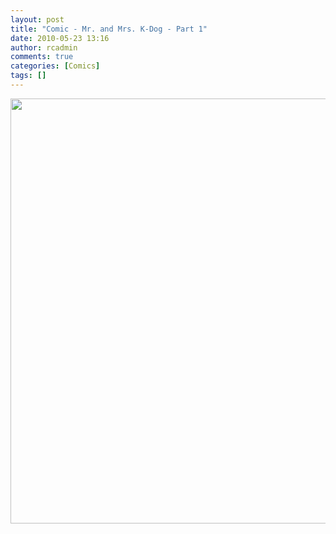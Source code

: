 ```yaml
---
layout: post
title: "Comic - Mr. and Mrs. K-Dog - Part 1"
date: 2010-05-23 13:16
author: rcadmin
comments: true
categories: [Comics]
tags: []
---
```

<a href="http://bitsmack.com/comics/2010/05/23/comic-mr-and-mrs-k-dog-part-1/"><img src="http://dl.bitsmack.com/uploads/2010/05/20100523.jpg" alt="" title="why did he invite Dr. Robotnik to his wedding?" width="680" height="680" class="alignnone size-full wp-image-1919" /></a>
